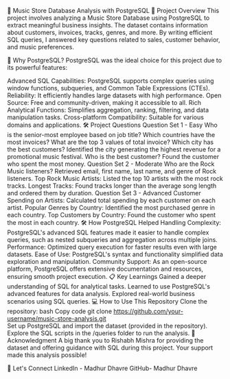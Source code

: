 🎵 Music Store Database Analysis with PostgreSQL
📖 Project Overview
This project involves analyzing a Music Store Database using PostgreSQL to extract meaningful business insights. The dataset contains information about customers, invoices, tracks, genres, and more. By writing efficient SQL queries, I answered key questions related to sales, customer behavior, and music preferences.

🚀 Why PostgreSQL?
PostgreSQL was the ideal choice for this project due to its powerful features:

Advanced SQL Capabilities: PostgreSQL supports complex queries using window functions, subqueries, and Common Table Expressions (CTEs).
Reliability: It efficiently handles large datasets with high performance.
Open Source: Free and community-driven, making it accessible to all.
Rich Analytical Functions: Simplifies aggregation, ranking, filtering, and data manipulation tasks.
Cross-platform Compatibility: Suitable for various domains and applications.
🛠️ Project Questions
Question Set 1 - Easy
Who is the senior-most employee based on job title?
Which countries have the most invoices?
What are the top 3 values of total invoice?
Which city has the best customers?
Identified the city generating the highest revenue for a promotional music festival.
Who is the best customer?
Found the customer who spent the most money.
Question Set 2 - Moderate
Who are the Rock Music listeners?
Retrieved email, first name, last name, and genre of Rock listeners.
Top Rock Music Artists:
Listed the top 10 artists with the most rock tracks.
Longest Tracks:
Found tracks longer than the average song length and ordered them by duration.
Question Set 3 - Advanced
Customer Spending on Artists:
Calculated total spending by each customer on each artist.
Popular Genres by Country:
Identified the most purchased genre in each country.
Top Customers by Country:
Found the customer who spent the most in each country.
🛠️ How PostgreSQL Helped
Handling Complexity: PostgreSQL's advanced SQL features made it easier to handle complex queries, such as nested subqueries and aggregation across multiple joins.
Performance: Optimized query execution for faster results even with large datasets.
Ease of Use: PostgreSQL's syntax and functionality simplified data exploration and manipulation.
Community Support: As an open-source platform, PostgreSQL offers extensive documentation and resources, ensuring smooth project execution.
📋 Key Learnings
Gained a deeper understanding of SQL for analytical tasks.
Learned to use PostgreSQL's advanced features for data analysis.
Explored real-world business scenarios using SQL queries.
💻 How to Use This Repository
Clone the repository:
bash
Copy code
git clone https://github.com/your-username/music-store-analysis.git  
Set up PostgreSQL and import the dataset (provided in the repository).
Explore the SQL scripts in the /queries folder to run the analysis.
🎉 Acknowledgment
A big thank you to Rishabh Mishra for providing the dataset and offering guidance with SQL during this project. Your support made this analysis possible!

🤝 Let's Connect
LinkedIn - Madhur Dhavre
GitHub- Madhur Dhavre
